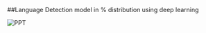 ##Language Detection model in % distribution using deep learning

![PPT](https://www.linkedin.com/in/anurag-de-404s-retr0/detail/treasury/position:1782009839/?entityUrn=urn%3Ali%3Afsd_profileTreasuryMedia%3A(ACoAADKpmtgBO_SF1GeqIdUXIR4W3ttNnvMQ9cA%2C1635468023373)&section=position%3A1782009839&treasuryCount=3) 
